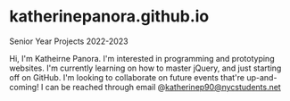 # katherinepanora.github.io
Senior Year Projects 2022-2023

Hi, I'm Katheirne Panora.
I'm interested in programming and prototyping websites.
I'm currently learning on how to master jQuery, and just starting off on GitHub. 
I'm looking to collaborate on future events that're up-and-coming!
I can be reached through email @katherinep90@nycstudents.net
